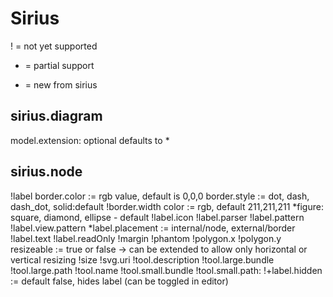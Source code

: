 Sirius
======
! = not yet supported
* = partial support
+ = new from sirius

sirius.diagram
--------------
model.extension: optional defaults to *

sirius.node
------------------------
!label
border.color := rgb value, default is 0,0,0
border.style := dot, dash, dash_dot, solid:default
!border.width
color := rgb, default 211,211,211
*figure: square, diamond, ellipse - default
!label.icon
!label.parser
!label.pattern
!label.view.pattern
*label.placement := internal/node, external/border
!label.text
!label.readOnly
!margin
!phantom
!polygon.x
!polygon.y
resizeable := true or false -> can be extended to allow only horizontal or vertical resizing
!size
!svg.uri
!tool.description
!tool.large.bundle
!tool.large.path
!tool.name
!tool.small.bundle
!tool.small.path:
!+label.hidden := default false, hides label (can be toggled in editor)
